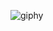 
![giphy](https://user-images.githubusercontent.com/64970703/179428176-be43cd8a-3b6e-440b-98ad-6af4c369e903.gif)

